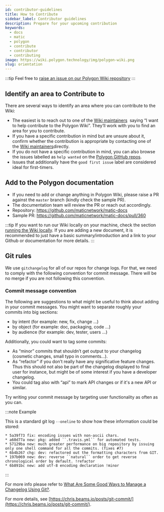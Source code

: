 ```yaml
---
id: contributor-guidelines
title: How to Contribute
sidebar_label: Contributor guidelines
description: Prepare for your upcoming contribution
keywords:
  - docs
  - matic
  - polygon
  - contribute
  - contributor
  - contributing
image: https://wiki.polygon.technology/img/polygon-wiki.png
slug: orientation
---
```


:::tip
Feel free to [raise an issue on our Polygon Wiki repository](https://github.com/maticnetwork/matic-docs/issues)
:::

## Identify an area to Contribute to

There are several ways to identify an area where you can contribute to the Wiki:

- The easiest is to reach out to one of the [Wiki maintainers](/docs/contribute/community-maintainers) 
  saying “I want to help contribute to the Polygon Wiki”. They’ll work with you to find
  an area for you to contribute.
- If you have a specific contribution in mind but are unsure about it, confirm whether
  the contribution is appropriate by contacting one of the [Wiki maintainers](/docs/contribute/community-maintainers)directly.
- If you do not have a specific contribution in mind, you can also browse the issues
  labelled as `help wanted` on the [Polygon GitHub repos](https://github.com/maticnetwork).
- Issues that additionally have the `good first issue` label are considered ideal for
  first-timers.

## Add to the Polygon documentation

  - If you need to add or change anything in Polygon Wiki, please raise a PR
    against the `master` branch (kindly check the sample PR).
  - The documentation team will review the PR or reach out accordingly.
  - Repository: https://github.com/maticnetwork/matic-docs
  - Sample PR: https://github.com/maticnetwork/matic-docs/pull/360

:::tip
If you want to run our Wiki locally on your machine, check the section [running the Wiki locally](https://github.com/maticnetwork/matic-docs#run-the-wiki-locally). If you are adding a new document, it is recommended to just have a basic summary/introduction and a link to your Github or documentation for more details.
:::

## Git rules

We use `gitchangelog` for all of our repos for change logs. For that, we need to
comply with the following convention for commit message. There will be no merge if you are
not following this convention.

### Commit message convention

The following are suggestions to what might be useful to think about adding in your
commit messages. You might want to separate roughly your commits into big sections:

- by intent (for example: new, fix, change ...)
- by object (for example: doc, packaging, code ...)
- by audience (for example: dev, tester, users ...)

Additionally, you could want to tag some commits:

- As “minor” commits that shouldn’t get output to your changelog (cosmetic changes,
  small typo in comments...).
- As “refactor” if you don’t really have any significative feature changes. Thus this
  should not also be part of the changelog displayed to final user for instance, but
  might be of some interest if you have a developer changelog.
- You could tag also with “api” to mark API changes or if it's a new API or similar.

Try writing your commit message by targeting user functionality as often as you can.

:::note Example

This is a standard git log `--oneline` to show how these information could be stored:

```
* 5a39f73 fix: encoding issues with non-ascii chars.
* a60d77a new: pkg: added ``.travis.yml`` for automated tests.
* 57129ba new: much greater performance on big repository by issuing only one shell command for all the commits. (fixes #7)
* 6b4b267 chg: dev: refactored out the formatting characters from GIT.
* 197b069 new: dev: reverse ``natural`` order to get reverse chronological order by default. !refactor
* 6b891bc new: add utf-8 encoding declaration !minor
```

:::

For more info please refer to
[What Are Some Good Ways to Manage a Changelog Using Git?](https://stackoverflow.com/questions/3523534/good-ways-to-manage-a-changelog-using-git/23047890#23047890).

For more details, see [https://chris.beams.io/posts/git-commit/](https://chris.beams.io/posts/git-commit/).
